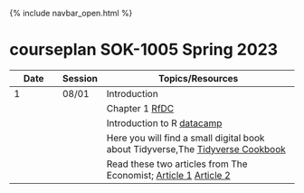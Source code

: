 {% include navbar_open.html %}

# courseplan SOK-1005 Spring 2023

| Date <img width=80/>  | Session  |Topics/Resources <img width=200/>  |
|-----------------------|---------|-----------------------------------| 
| 1|08/01 | Introduction|
| | | Chapter 1 [RfDC](https://r4ds.had.co.nz/)|
| | | Introduction to R [datacamp](https://www.datacamp.com/users/sign_in?redirect=http%3A%2F%2Fapp.datacamp.com%2Flearn%2Fcourses%2Fintroduction-to-the-tidyverse)|
| | |Here you will find a small digital book about Tidyverse,The [Tidyverse Cookbook](https://rstudio-education.github.io/tidyverse-cookbook/)|
| | | Read these two articles from The Economist; [Article 1](https://uit.instructure.com/files/1703066) [Article 2](https://github.com/uit-sok-1005-v23/uit-sok-1005-v23.github.io/blob/main/A%20real-time%20revolution%20will%20up-end%20the%20practice%20of%20macroeconomics%20_%20The%20Economist.pdf)|

